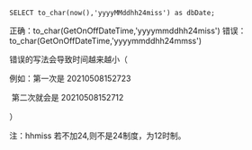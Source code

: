```
SELECT to_char(now(),'yyyyMMddhh24miss') as dbDate;
```

 正确：to_char(GetOnOffDateTime,'yyyymmddhh24miss')
错误：to_char(GetOnOffDateTime,'yyyymmddhh24mmss') 

错误的写法会导致时间越来越小（

例如：第一次是 20210508152723

​			第二次就会是 20210508152712

）

注：hhmiss 若不加24,则不是24制度，为12时制。

